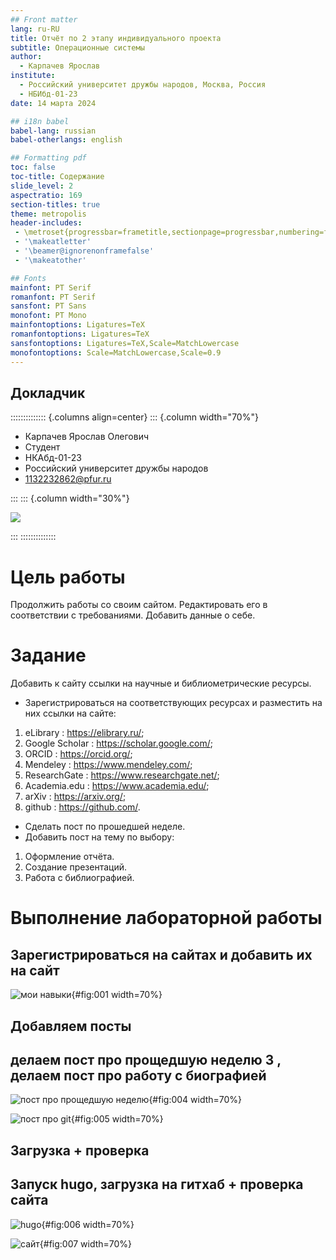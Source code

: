 ```yaml
---
## Front matter
lang: ru-RU
title: Отчёт по 2 этапу индивидуального проекта
subtitle: Операционные системы
author:
  - Карпачев Ярослав
institute:
  - Российский университет дружбы народов, Москва, Россия
  - НБИбд-01-23
date: 14 марта 2024

## i18n babel
babel-lang: russian
babel-otherlangs: english

## Formatting pdf
toc: false
toc-title: Содержание
slide_level: 2
aspectratio: 169
section-titles: true
theme: metropolis
header-includes:
 - \metroset{progressbar=frametitle,sectionpage=progressbar,numbering=fraction}
 - '\makeatletter'
 - '\beamer@ignorenonframefalse'
 - '\makeatother'

## Fonts
mainfont: PT Serif
romanfont: PT Serif
sansfont: PT Sans
monofont: PT Mono
mainfontoptions: Ligatures=TeX
romanfontoptions: Ligatures=TeX
sansfontoptions: Ligatures=TeX,Scale=MatchLowercase
monofontoptions: Scale=MatchLowercase,Scale=0.9
---
```


## Докладчик

:::::::::::::: {.columns align=center}
::: {.column width="70%"}

  * Карпачев Ярослав Олегович
  * Студент 
  * НКАбд-01-23
  * Российский университет дружбы народов
  * [1132232862@pfur.ru](mailto:113222862@rudn.ru)

:::
::: {.column width="30%"}

![](image/me.jpeg)

:::
::::::::::::::
# Цель работы

Продолжить работы со своим сайтом. Редактировать его в соответствии с требованиями. Добавить данные о себе.

# Задание

Добавить к сайту ссылки на научные и библиометрические ресурсы.

- Зарегистрироваться на соответствующих ресурсах и разместить на них ссылки на сайте:
1. eLibrary : https://elibrary.ru/;
2. Google Scholar : https://scholar.google.com/;
3. ORCID : https://orcid.org/;
4. Mendeley : https://www.mendeley.com/;
5. ResearchGate : https://www.researchgate.net/;
6. Academia.edu : https://www.academia.edu/;
7. arXiv : https://arxiv.org/;
8. github : https://github.com/.
- Сделать пост по прошедшей неделе.
- Добавить пост на тему по выбору:
1. Оформление отчёта.
2. Создание презентаций.
3. Работа с библиографией.


# Выполнение лабораторной работы

## Зарегистрироваться на сайтах и добавить их на сайт 

![мои навыки](image/1.png){#fig:001 width=70%}

## Добавляем посты

## делаем пост про прощедшую неделю 3 , делаем пост про работу с биографией 

![пост про прощедшую неделю](image/2.png){#fig:004 width=70%}

![пост про git](image/3.png){#fig:005 width=70%}


## Загрузка + проверка

## Запуск hugo, загрузка на гитхаб + проверка сайта 

![hugo](image/6.png){#fig:006 width=70%}

![сайт](image/7.png){#fig:007 width=70%}
